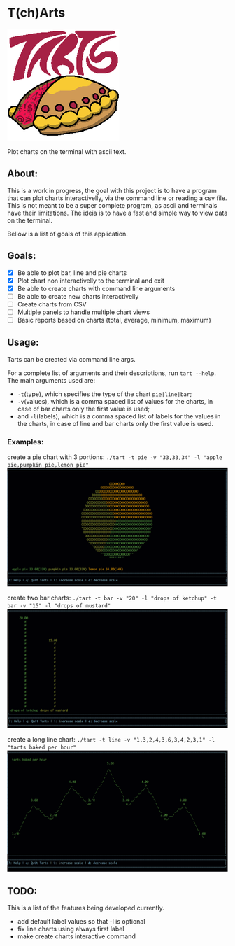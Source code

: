 # T(ch)Arts

![tarts logo](img/tarts_logo.png)


Plot charts on the terminal with ascii text.

## About:
This is a work in progress, the goal with this project is to have a program that can plot charts interactivelly, via the command line or reading a csv file.
This is not meant to be a super complete program, as ascii and terminals
have their limitations. The ideia is to have a fast and simple way to view
data on the terminal.

Bellow is a list of goals of this application.

## Goals:
+ [x] Be able to plot bar, line and pie charts
+ [x] Plot chart non interactivelly to the terminal and exit
+ [x] Be able to create charts with command line arguments
+ [ ] Be able to create new charts interactivelly
+ [ ] Create charts from CSV
+ [ ] Multiple panels to handle multiple chart views
+ [ ] Basic reports based on charts (total, average, minimum, maximum)

## Usage:
Tarts can be created via command line args.

For a complete list of arguments and their descriptions, run ```tart --help```.
The main arguments used are:
+ ```-t```(type), which specifies the type of the chart ```pie|line|bar```;
+ ```-v```(values), which is a comma spaced list of values for the charts, in case of bar charts only the first value is used;
+ and ```-l```(labels), which is a comma spaced list of labels for the values in the charts, in case of line and bar charts
only the first value is used.

### Examples:
create a pie chart with 3 portions: ```./tart -t pie -v "33,33,34" -l "apple pie,pumpkin pie,lemon pie"```
![pie chart example](img/pie_chart_example.png)

create two bar charts: ```./tart -t bar -v "20" -l "drops of ketchup" -t bar -v "15" -l "drops of mustard"```
![bar chart example](img/bar_chart_example.png)

create a long line chart: ```./tart -t line -v "1,3,2,4,3,6,3,4,2,3,1" -l "tarts baked per hour"```
![line chart example](img/line_chart_example.png)

## TODO:
This is a list of the features being developed currently.

+ add default label values so that -l is optional
+ fix line charts using always first label
+ make create charts interactive command
